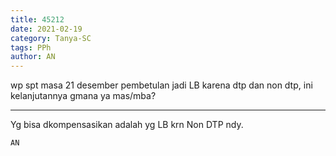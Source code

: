 ```yaml
---
title: 45212
date: 2021-02-19
category: Tanya-SC
tags: PPh
author: AN
---
```


wp spt masa 21 desember pembetulan jadi LB karena dtp dan non dtp, ini kelanjutannya gmana ya mas/mba?

---

Yg bisa dkompensasikan adalah yg LB krn Non DTP ndy.

`AN`
